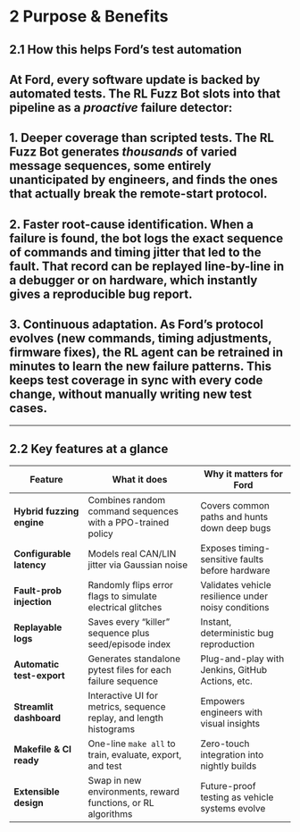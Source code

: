 # 2 Purpose & Benefits

## 2.1 How this helps Ford’s test automation

## At Ford, every software update is backed by automated tests. The RL Fuzz Bot slots into that pipeline as a _proactive_ failure detector:

## 1. **Deeper coverage than scripted tests.** The RL Fuzz Bot generates _thousands_ of varied message sequences, some entirely unanticipated by engineers, and finds the ones that actually break the remote-start protocol.

## 2. **Faster root-cause identification.** When a failure is found, the bot logs the exact sequence of commands and timing jitter that led to the fault. That record can be replayed line-by-line in a debugger or on hardware, which instantly gives a reproducible bug report.

## 3. **Continuous adaptation.** As Ford’s protocol evolves (new commands, timing adjustments, firmware fixes), the RL agent can be retrained in minutes to learn the new failure patterns. This keeps test coverage in sync with every code change, without manually writing new test cases.

---

## 2.2 Key features at a glance

| Feature                   | What it does                                                       | Why it matters for Ford                             |
| ------------------------- | ------------------------------------------------------------------ | --------------------------------------------------- |
| **Hybrid fuzzing engine** | Combines random command sequences with a PPO-trained policy        | Covers common paths and hunts down deep bugs        |
| **Configurable latency**  | Models real CAN/LIN jitter via Gaussian noise                      | Exposes timing-sensitive faults before hardware     |
| **Fault-prob injection**  | Randomly flips error flags to simulate electrical glitches         | Validates vehicle resilience under noisy conditions |
| **Replayable logs**       | Saves every “killer” sequence plus seed/episode index              | Instant, deterministic bug reproduction             |
| **Automatic test-export** | Generates standalone pytest files for each failure sequence        | Plug-and-play with Jenkins, GitHub Actions, etc.    |
| **Streamlit dashboard**   | Interactive UI for metrics, sequence replay, and length histograms | Empowers engineers with visual insights             |
| **Makefile & CI ready**   | One-line `make all` to train, evaluate, export, and test           | Zero-touch integration into nightly builds          |
| **Extensible design**     | Swap in new environments, reward functions, or RL algorithms       | Future-proof testing as vehicle systems evolve      |

```

```

